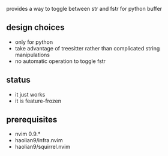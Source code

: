 provides a way to toggle between str and fstr for python buffer

## design choices
* only for python
* take advantage of treesitter rather than complicated string manipulations
* no automatic operation to toggle fstr

## status
* it just works
* it is feature-frozen

## prerequisites
* nvim 0.9.*
* haolian9/infra.nvim
* haolian9/squirrel.nvim
